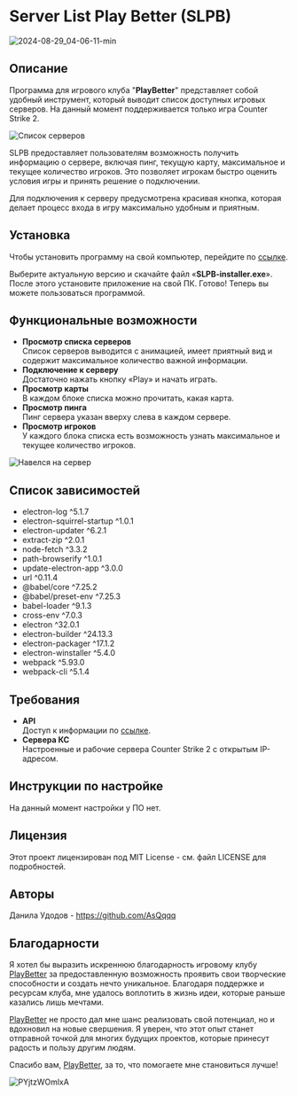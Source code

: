# Server List Play Better (SLPB)

![2024-08-29_04-06-11-min](https://github.com/user-attachments/assets/e0fc130e-93fd-4fa7-944a-41cb3ea10269)


## Описание
Программа для игрового клуба "**PlayBetter**" представляет собой удобный инструмент, который выводит список доступных игровых серверов. На данный момент поддерживается только игра Counter Strike 2.

![Список серверов](https://github.com/user-attachments/assets/726a714d-28dc-46cc-a0e1-8c79fe1021ec)


SLPB предоставляет пользователям возможность получить информацию о сервере, включая пинг, текущую карту, максимальное и текущее количество игроков. Это позволяет игрокам быстро оценить условия игры и принять решение о подключении.

Для подключения к серверу предусмотрена красивая кнопка, которая делает процесс входа в игру максимально удобным и приятным.

## Установка
Чтобы установить программу на свой компьютер, перейдите по [ссылке](https://github.com/AsQqqq/server-list-play-better/releases).

Выберите актуальную версию и скачайте файл «**SLPB-installer.exe**». После этого установите приложение на свой ПК. Готово! Теперь вы можете пользоваться программой.

## Функциональные возможности
- **Просмотр списка серверов**\
Список серверов выводится с анимацией, имеет приятный вид и содержит максимальное количество важной информации.
- **Подключение к серверу**\
Достаточно нажать кнопку «Play» и начать играть.
- **Просмотр карты**\
В каждом блоке списка можно прочитать, какая карта.
- **Просмотр пинга**\
Пинг сервера указан вверху слева в каждом сервере.
- **Просмотр игроков**\
У каждого блока списка есть возможность узнать максимальное и текущее количество игроков.

![Навелся на сервер](https://github.com/user-attachments/assets/bbebd568-f93a-4a79-8181-988f4b4c0f86)

## Список зависимостей

- electron-log ^5.1.7
- electron-squirrel-startup ^1.0.1
- electron-updater ^6.2.1
- extract-zip ^2.0.1
- node-fetch ^3.3.2
- path-browserify ^1.0.1
- update-electron-app ^3.0.0
- url ^0.11.4
- @babel/core ^7.25.2
- @babel/preset-env ^7.25.3
- babel-loader ^9.1.3
- cross-env ^7.0.3
- electron ^32.0.1
- electron-builder ^24.13.3
- electron-packager ^17.1.2
- electron-winstaller ^5.4.0
- webpack ^5.93.0
- webpack-cli ^5.1.4

## Требования

- **API**\
   Доступ к информации по [ссылке](https://github.com/AsQqqq/server-list-play-better-api).
- **Сервера КС**\
   Настроенные и рабочие сервера Counter Strike 2 с открытым IP-адресом.

## Инструкции по настройке
На данный момент настройки у ПО нет.

## Лицензия

Этот проект лицензирован под MIT License - см. файл LICENSE для подробностей.

## Авторы

Данила Удодов - https://github.com/AsQqqq

## Благодарности

Я хотел бы выразить искреннюю благодарность игровому клубу [PlayBetter](https://playbetter.zone/) за предоставленную возможность проявить свои творческие способности и создать нечто уникальное. Благодаря поддержке и ресурсам клуба, мне удалось воплотить в жизнь идеи, которые раньше казались лишь мечтами.

[PlayBetter](https://playbetter.zone/) не просто дал мне шанс реализовать свой потенциал, но и вдохновил на новые свершения. Я уверен, что этот опыт станет отправной точкой для многих будущих проектов, которые принесут радость и пользу другим людям.

Спасибо вам, [PlayBetter](https://playbetter.zone/), за то, что помогаете мне становиться лучше!

![PYjtzWOmlxA](https://github.com/user-attachments/assets/6502306a-298a-4916-a2f5-0caf17a91c33)